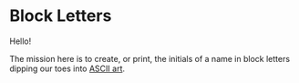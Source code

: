 # Block Letters

Hello!

The mission here is to create, or print, the initials of a name in block letters dipping our toes into [ASCII art](https://en.wikipedia.org/wiki/ASCII_art).


